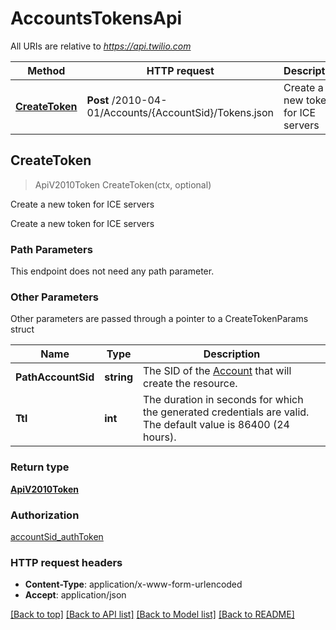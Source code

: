 # AccountsTokensApi

All URIs are relative to *https://api.twilio.com*

Method | HTTP request | Description
------------- | ------------- | -------------
[**CreateToken**](AccountsTokensApi.md#CreateToken) | **Post** /2010-04-01/Accounts/{AccountSid}/Tokens.json | Create a new token for ICE servers



## CreateToken

> ApiV2010Token CreateToken(ctx, optional)

Create a new token for ICE servers

Create a new token for ICE servers

### Path Parameters

This endpoint does not need any path parameter.

### Other Parameters

Other parameters are passed through a pointer to a CreateTokenParams struct


Name | Type | Description
------------- | ------------- | -------------
**PathAccountSid** | **string** | The SID of the [Account](https://www.twilio.com/docs/iam/api/account) that will create the resource.
**Ttl** | **int** | The duration in seconds for which the generated credentials are valid. The default value is 86400 (24 hours).

### Return type

[**ApiV2010Token**](ApiV2010Token.md)

### Authorization

[accountSid_authToken](../README.md#accountSid_authToken)

### HTTP request headers

- **Content-Type**: application/x-www-form-urlencoded
- **Accept**: application/json

[[Back to top]](#) [[Back to API list]](../README.md#documentation-for-api-endpoints)
[[Back to Model list]](../README.md#documentation-for-models)
[[Back to README]](../README.md)

